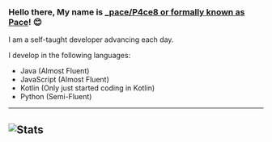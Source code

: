 ### Hello there, My name is [_pace/P4ce8 or formally known as Pace](https://github.com/P4ce8/)! 😊
I am a self-taught developer advancing each day.
 
I develop in the following languages:
 - Java (Almost Fluent)
 - JavaScript (Almost Fluent)
 - Kotlin (Only just started coding in Kotlin)
 - Python (Semi-Fluent)
 
---
![Stats](https://github-readme-stats.vercel.app/api?username=P4ce8&show_icons=true&hide_border=true&theme=dark)
---

